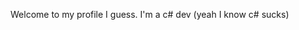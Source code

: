 Welcome to my profile I guess. I'm a c# dev (yeah I know c# sucks)

<!---
Tapped-byte/Tapped-byte is a ✨ special ✨ repository because its `README.md` (this file) appears on your GitHub profile.
You can click the Preview link to take a look at your changes.
--->
